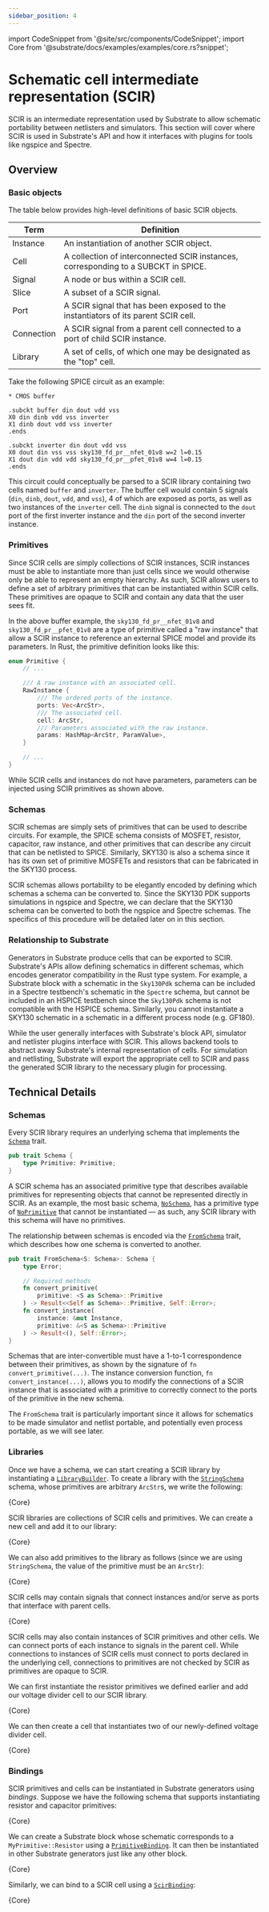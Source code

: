 ```yaml
---
sidebar_position: 4
---
```


import CodeSnippet from '@site/src/components/CodeSnippet';
import Core from '@substrate/docs/examples/examples/core.rs?snippet';

# Schematic cell intermediate representation (SCIR)

SCIR is an intermediate representation used by Substrate to allow schematic portability between netlisters and simulators.
This section will cover where SCIR is used in Substrate's API and how it interfaces with plugins for tools like ngspice and Spectre.

## Overview

### Basic objects

The table below provides high-level definitions of basic SCIR objects.

| Term | Definition |
| --- | --- |
| Instance | An instantiation of another SCIR object. |
| Cell | A collection of interconnected SCIR instances, corresponding to a SUBCKT in SPICE. |
| Signal | A node or bus within a SCIR cell. |
| Slice | A subset of a SCIR signal. |
| Port | A SCIR signal that has been exposed to the instantiators of its parent SCIR cell. |
| Connection | A SCIR signal from a parent cell connected to a port of child SCIR instance. |
| Library | A set of cells, of which one may be designated as the "top" cell. |

Take the following SPICE circuit as an example:

```spice
* CMOS buffer

.subckt buffer din dout vdd vss
X0 din dinb vdd vss inverter
X1 dinb dout vdd vss inverter
.ends

.subckt inverter din dout vdd vss
X0 dout din vss vss sky130_fd_pr__nfet_01v8 w=2 l=0.15
X1 dout din vdd vdd sky130_fd_pr__pfet_01v8 w=4 l=0.15
.ends
```

This circuit could conceptually be parsed to a SCIR library containing two cells named `buffer` and `inverter`. The buffer cell would contain 5 signals (`din`, `dinb`, `dout`, `vdd`, and `vss`), 4 of which are exposed as ports, as well as two instances of the `inverter` cell. The `dinb` signal is connected to the `dout` port of the first inverter instance and the `din` port of the second inverter instance.

### Primitives

Since SCIR cells are simply collections of SCIR instances, SCIR instances must be able to instantiate more than just cells since we would otherwise only be able to represent an empty hierarchy. As such, SCIR allows users to define a set of arbitrary primitives that can be instantiated within SCIR cells. These primitives are opaque to SCIR and contain any data that the user sees fit.

In the above buffer example, the `sky130_fd_pr__nfet_01v8` and `sky130_fd_pr__pfet_01v8` are a type of primitive called a "raw instance" that allow a SCIR instance to reference an external SPICE model and provide its parameters. In Rust, the primitive definition looks like this:

```rust
enum Primitive {
    // ...

    /// A raw instance with an associated cell.
    RawInstance {
        /// The ordered ports of the instance.
        ports: Vec<ArcStr>,
        /// The associated cell.
        cell: ArcStr,
        /// Parameters associated with the raw instance.
        params: HashMap<ArcStr, ParamValue>,
    }

    // ...
}
```

While SCIR cells and instances do not have parameters, parameters can be injected using SCIR primitives as shown above.

### Schemas

SCIR schemas are simply sets of primitives that can be used to describe circuits. For example, the SPICE schema consists of MOSFET, resistor, capacitor, raw instance, and other primitives that can describe any circuit that can be netlisted to SPICE. Similarly, SKY130 is also a schema since it has its own set of primitive MOSFETs and resistors that can be fabricated in the SKY130 process.

SCIR schemas allows portability to be elegantly encoded by defining which schemas a schema can be converted to. Since the SKY130 PDK supports simulations in ngspice and Spectre, we can declare that the SKY130 schema can be converted to both the ngspice and Spectre schemas. The specifics of this procedure will be detailed later on in this section.

### Relationship to Substrate

Generators in Substrate produce cells that can be exported to SCIR. Substrate's APIs allow defining schematics in different schemas, which encodes generator compatibility in the Rust type system. For example, a Substrate block with a schematic in the `Sky130Pdk` schema can be included in a Spectre testbench's schematic in the `Spectre` schema, but cannot be included in an HSPICE testbench since the `Sky130Pdk` schema is not compatible with the HSPICE schema. Similarly, you cannot instantiate a SKY130 schematic in a schematic in a different process node (e.g. GF180).

While the user generally interfaces with Substrate's block API, simulator and netlister plugins interface with SCIR.
This allows backend tools to abstract away Substrate's internal representation of cells.
For simulation and netlisting, Substrate will export the appropriate cell to SCIR and pass the generated SCIR 
library to the necessary plugin for processing.

## Technical Details

### Schemas

Every SCIR library requires an underlying schema that implements the [`Schema`](https://api.substratelabs.io/scir/schema/trait.Schema.html) trait.

```rust
pub trait Schema {
    type Primitive: Primitive;
}
```

A SCIR schema has an associated primitive type that describes available primitives for representing objects that cannot be represented directly in SCIR. As an example, the most basic schema, [`NoSchema`](https://api.substratelabs.io/scir/schema/struct.NoSchema.html), has a primitive type of [`NoPrimitive`](https://api.substratelabs.io/scir/schema/struct.NoPrimitive.html) that cannot be instantiated — as such, any SCIR library with this schema will have no primitives.

The relationship between schemas is encoded via the [`FromSchema`](https://api.substratelabs.io/scir/schema/trait.FromSchema.html) trait, which describes how one schema is converted to another.

```rs
pub trait FromSchema<S: Schema>: Schema {
    type Error;

    // Required methods
    fn convert_primitive(
        primitive: <S as Schema>::Primitive
    ) -> Result<<Self as Schema>::Primitive, Self::Error>;
    fn convert_instance(
        instance: &mut Instance,
        primitive: &<S as Schema>::Primitive
    ) -> Result<(), Self::Error>;
}
```

Schemas that are inter-convertible must have a 1-to-1 correspondence between their primitives, as shown by the 
signature of `fn convert_primitive(...)`. The instance conversion function, `fn convert_instance(...)`, 
allows you to modify the connections of a SCIR instance that is associated with a primitive to correctly
connect to the ports of the primitive in the new schema.

The `FromSchema` trait is particularly important since it allows for schematics to be made simulator and netlist portable, and potentially even process portable, as we will see later.

### Libraries

Once we have a schema, we can start creating a SCIR library by instantiating a [`LibraryBuilder`](https://api.substratelabs.io/scir/struct.LibraryBuilder.html). To create a library with the [`StringSchema`](https://api.substratelabs.io/scir/schema/struct.StringSchema.html) schema, whose primitives are arbitrary `ArcStr`s, we write the following:

<CodeSnippet language="rust" snippet="scir-library-builder">{Core}</CodeSnippet>

SCIR libraries are collections of SCIR cells and primitives. We can create a new cell and add it to our library:

<CodeSnippet language="rust" snippet="scir-library-cell">{Core}</CodeSnippet>

We can also add primitives to the library as follows (since we are using `StringSchema`, the value of the primitive must be an `ArcStr`):

<CodeSnippet language="rust" snippet="scir-library-primitive">{Core}</CodeSnippet>

SCIR cells may contain signals that connect instances and/or serve as ports that interface with parent cells.

<CodeSnippet language="rust" snippet="scir-library-signals">{Core}</CodeSnippet>

SCIR cells may also contain instances of SCIR primitives and other cells. We can connect ports of each instance to signals in the parent cell. While connections to instances of SCIR cells must connect to ports declared in the underlying cell, connections to primitives are not checked by SCIR as primitives are opaque to SCIR.

We can first instantiate the resistor primitives we defined earlier and add our voltage divider cell to our SCIR library.

<CodeSnippet language="rust" snippet="scir-library-primitive-instances">{Core}</CodeSnippet>

We can then create a cell that instantiates two of our newly-defined voltage divider cell.

<CodeSnippet language="rust" snippet="scir-library-instances">{Core}</CodeSnippet>

### Bindings

SCIR primitives and cells can be instantiated in Substrate generators using *bindings*. Suppose we have the following schema that supports instantiating resistor and capacitor primitives:

<CodeSnippet language="rust" snippet="scir-schema">{Core}</CodeSnippet>

We can create a Substrate block whose schematic corresponds to a `MyPrimitive::Resistor` using a [`PrimitiveBinding`](https://api.substratelabs.io/substrate/schematic/struct.PrimitiveBinding.html). It can then be instantiated in other Substrate generators just like any other block.

<CodeSnippet language="rust" snippet="scir-primitive-binding">{Core}</CodeSnippet>

Similarly, we can bind to a SCIR cell using a [`ScirBinding`](https://api.substratelabs.io/substrate/schematic/struct.ScirBinding.html):

<CodeSnippet language="rust" snippet="scir-scir-binding">{Core}</CodeSnippet>
